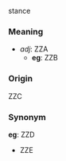 stance
### Meaning
+ _adj_: ZZA
    + __eg__: ZZB

### Origin

ZZC

### Synonym

__eg__: ZZD

+ ZZE


